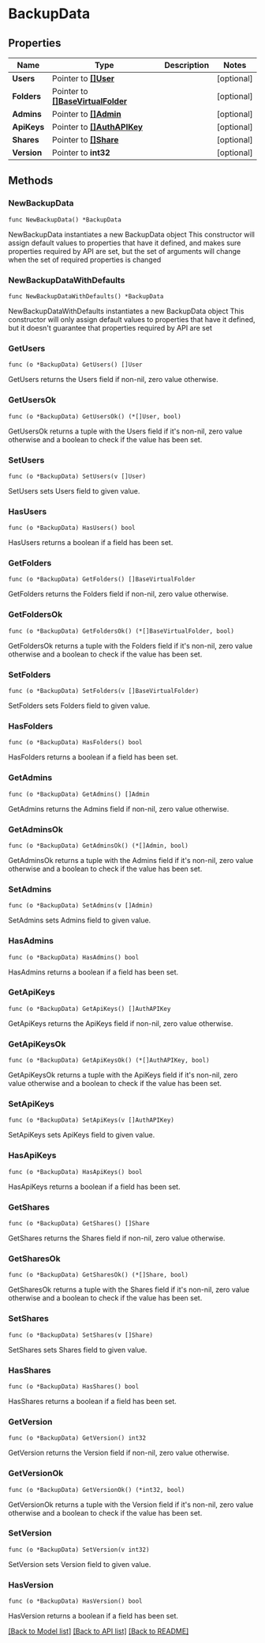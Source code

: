 # BackupData

## Properties

Name | Type | Description | Notes
------------ | ------------- | ------------- | -------------
**Users** | Pointer to [**[]User**](User.md) |  | [optional] 
**Folders** | Pointer to [**[]BaseVirtualFolder**](BaseVirtualFolder.md) |  | [optional] 
**Admins** | Pointer to [**[]Admin**](Admin.md) |  | [optional] 
**ApiKeys** | Pointer to [**[]AuthAPIKey**](AuthAPIKey.md) |  | [optional] 
**Shares** | Pointer to [**[]Share**](Share.md) |  | [optional] 
**Version** | Pointer to **int32** |  | [optional] 

## Methods

### NewBackupData

`func NewBackupData() *BackupData`

NewBackupData instantiates a new BackupData object
This constructor will assign default values to properties that have it defined,
and makes sure properties required by API are set, but the set of arguments
will change when the set of required properties is changed

### NewBackupDataWithDefaults

`func NewBackupDataWithDefaults() *BackupData`

NewBackupDataWithDefaults instantiates a new BackupData object
This constructor will only assign default values to properties that have it defined,
but it doesn't guarantee that properties required by API are set

### GetUsers

`func (o *BackupData) GetUsers() []User`

GetUsers returns the Users field if non-nil, zero value otherwise.

### GetUsersOk

`func (o *BackupData) GetUsersOk() (*[]User, bool)`

GetUsersOk returns a tuple with the Users field if it's non-nil, zero value otherwise
and a boolean to check if the value has been set.

### SetUsers

`func (o *BackupData) SetUsers(v []User)`

SetUsers sets Users field to given value.

### HasUsers

`func (o *BackupData) HasUsers() bool`

HasUsers returns a boolean if a field has been set.

### GetFolders

`func (o *BackupData) GetFolders() []BaseVirtualFolder`

GetFolders returns the Folders field if non-nil, zero value otherwise.

### GetFoldersOk

`func (o *BackupData) GetFoldersOk() (*[]BaseVirtualFolder, bool)`

GetFoldersOk returns a tuple with the Folders field if it's non-nil, zero value otherwise
and a boolean to check if the value has been set.

### SetFolders

`func (o *BackupData) SetFolders(v []BaseVirtualFolder)`

SetFolders sets Folders field to given value.

### HasFolders

`func (o *BackupData) HasFolders() bool`

HasFolders returns a boolean if a field has been set.

### GetAdmins

`func (o *BackupData) GetAdmins() []Admin`

GetAdmins returns the Admins field if non-nil, zero value otherwise.

### GetAdminsOk

`func (o *BackupData) GetAdminsOk() (*[]Admin, bool)`

GetAdminsOk returns a tuple with the Admins field if it's non-nil, zero value otherwise
and a boolean to check if the value has been set.

### SetAdmins

`func (o *BackupData) SetAdmins(v []Admin)`

SetAdmins sets Admins field to given value.

### HasAdmins

`func (o *BackupData) HasAdmins() bool`

HasAdmins returns a boolean if a field has been set.

### GetApiKeys

`func (o *BackupData) GetApiKeys() []AuthAPIKey`

GetApiKeys returns the ApiKeys field if non-nil, zero value otherwise.

### GetApiKeysOk

`func (o *BackupData) GetApiKeysOk() (*[]AuthAPIKey, bool)`

GetApiKeysOk returns a tuple with the ApiKeys field if it's non-nil, zero value otherwise
and a boolean to check if the value has been set.

### SetApiKeys

`func (o *BackupData) SetApiKeys(v []AuthAPIKey)`

SetApiKeys sets ApiKeys field to given value.

### HasApiKeys

`func (o *BackupData) HasApiKeys() bool`

HasApiKeys returns a boolean if a field has been set.

### GetShares

`func (o *BackupData) GetShares() []Share`

GetShares returns the Shares field if non-nil, zero value otherwise.

### GetSharesOk

`func (o *BackupData) GetSharesOk() (*[]Share, bool)`

GetSharesOk returns a tuple with the Shares field if it's non-nil, zero value otherwise
and a boolean to check if the value has been set.

### SetShares

`func (o *BackupData) SetShares(v []Share)`

SetShares sets Shares field to given value.

### HasShares

`func (o *BackupData) HasShares() bool`

HasShares returns a boolean if a field has been set.

### GetVersion

`func (o *BackupData) GetVersion() int32`

GetVersion returns the Version field if non-nil, zero value otherwise.

### GetVersionOk

`func (o *BackupData) GetVersionOk() (*int32, bool)`

GetVersionOk returns a tuple with the Version field if it's non-nil, zero value otherwise
and a boolean to check if the value has been set.

### SetVersion

`func (o *BackupData) SetVersion(v int32)`

SetVersion sets Version field to given value.

### HasVersion

`func (o *BackupData) HasVersion() bool`

HasVersion returns a boolean if a field has been set.


[[Back to Model list]](../README.md#documentation-for-models) [[Back to API list]](../README.md#documentation-for-api-endpoints) [[Back to README]](../README.md)


